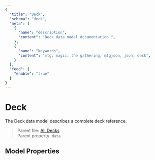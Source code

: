 ```yaml
---
{
  "title": "Deck",
  "schema": "deck",
  "meta": [
    {
      "name": "description",
      "content": "Deck data model documentation.",
    },
    {
      "name": "keywords",
      "content": "mtg, magic: the gathering, mtgjson, json, deck",
    }
  ],
  "feed": {
    "enable": "true"
  }
}
---
```


# Deck

The Deck data model describes a complete deck reference.

> Parent file: <span class="code-wrap">[All Decks](../../downloads/all-decks/)</span>  
> Parent property: `data`

## Model Properties

<Documentation/>
